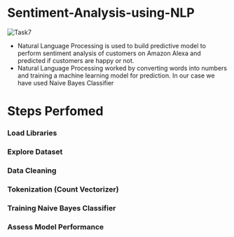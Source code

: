 # Sentiment-Analysis-using-NLP

![Task7](https://user-images.githubusercontent.com/34093998/88653749-e8338480-d0e5-11ea-8bd4-13856886b2db.png)


* Natural Language Processing is used to build predictive model to perform sentiment analysis of customers on Amazon Alexa and predicted if customers are happy or not.
* Natural Language Processing worked by converting words into numbers and training a machine learning model for prediction. In our case we have used Naive Bayes Classifier

# Steps Perfomed

### Load Libraries
### Explore Dataset
### Data Cleaning
### Tokenization (Count Vectorizer)
### Training Naive Bayes Classifier
### Assess Model Performance
